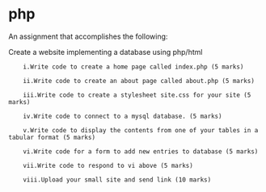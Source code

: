 # php

An assignment that accomplishes the following:

Create a website implementing a database using php/html

        i.Write code to create a home page called index.php (5 marks)

        ii.Write code to create an about page called about.php (5 marks)

        iii.Write code to create a stylesheet site.css for your site (5 marks)

        iv.Write code to connect to a mysql database. (5 marks)

        v.Write code to display the contents from one of your tables in a tabular format (5 marks)

        vi.Write code for a form to add new entries to database (5 marks)

        vii.Write code to respond to vi above (5 marks)

        viii.Upload your small site and send link (10 marks)